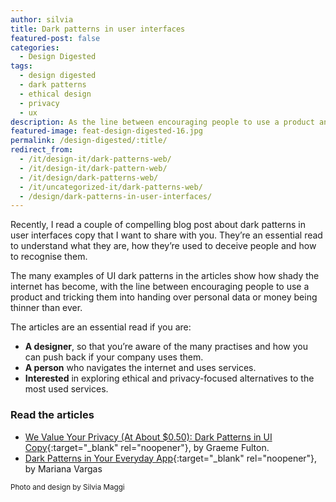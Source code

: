 ```yaml
---
author: silvia
title: Dark patterns in user interfaces
featured-post: false
categories:
  - Design Digested
tags:
  - design digested
  - dark patterns
  - ethical design
  - privacy
  - ux
description: As the line between encouraging people to use a product and tricking them is thinner than ever, I share a compelling article about dark patterns in UI to help you recognise them.
featured-image: feat-design-digested-16.jpg
permalink: /design-digested/:title/
redirect_from:
  - /it/design-it/dark-patterns-web/
  - /it/design-it/dark-pattern-web/
  - /it/design/dark-patterns-web/
  - /it/uncategorized-it/dark-patterns-web/
  - /design/dark-patterns-in-user-interfaces/
---
```

Recently, I read a couple of compelling blog post about dark patterns in user interfaces copy that I want to share with you. They’re an essential read to understand what they are, how they’re used to deceive people and how to recognise them.

<!--more-->

The many examples of UI dark patterns in the articles show how shady the internet has become, with the line between encouraging people to use a product and tricking them into handing over personal data or money being thinner than ever.

The articles are an essential read if you are:

* **A designer**, so that you’re aware of the many practises and how you can push back if your company uses them.
* **A person** who navigates the internet and uses services.
* **Interested** in exploring ethical and privacy-focused alternatives to the most used services.

### Read the articles

* [We Value Your Privacy (At About $0.50): Dark Patterns in UI Copy](https://prototypr.io/post/we-value-your-privacy-at-about-0-50-dark-patterns-in-ui-copy/){:target="_blank" rel="noopener"}, by Graeme Fulton.   
* [Dark Patterns in Your Everyday App](https://uxplanet.org/dark-design-patterns-in-your-everyday-apps-3627e439a8a1){:target="_blank" rel="noopener"}, by Mariana Vargas

<small>Photo and design by Silvia Maggi</small>